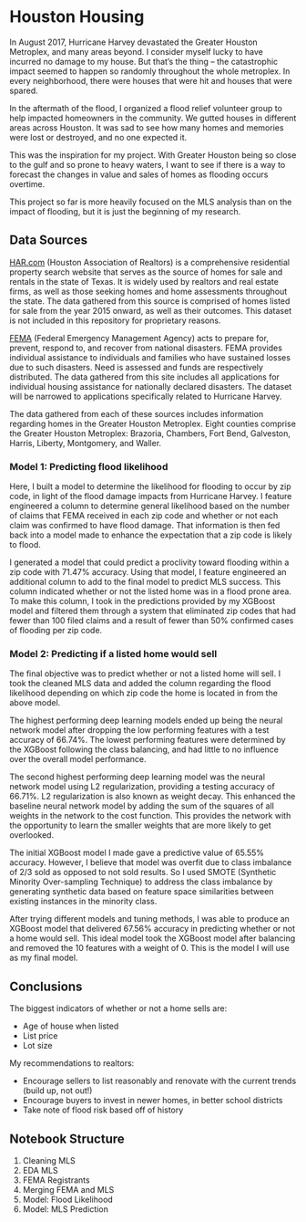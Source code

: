 
# Houston Housing

In August 2017, Hurricane Harvey devastated the Greater Houston Metroplex, and many areas beyond. I consider myself lucky to have incurred no damage to my house. But that’s the thing – the catastrophic impact seemed to happen so randomly throughout the whole metroplex. In every neighborhood, there were houses that were hit and houses that were spared.

In the aftermath of the flood, I organized a flood relief volunteer group to help impacted homeowners in the community. We gutted houses in different areas across Houston. It was sad to see how many homes and memories were lost or destroyed, and no one expected it.

This was the inspiration for my project. With Greater Houston being so close to the gulf and so prone to heavy waters, I want to see if there is a way to forecast the changes in value and sales of homes as flooding occurs overtime.

This project so far is more heavily focused on the MLS analysis than on the impact of flooding, but it is just the beginning of my research.

## Data Sources

[HAR.com](har.com) (Houston Association of Realtors) is a comprehensive residential property search website that serves as the source of homes for sale and rentals in the state of Texas. It is widely used by realtors and real estate firms, as well as those seeking homes and home assessments throughout the state. The data gathered from this source is comprised of homes listed for sale from the year 2015 onward, as well as their outcomes. This dataset is not included in this repository for proprietary reasons.

[FEMA](fema.gov) (Federal Emergency Management Agency) acts to prepare for, prevent, respond to, and recover from national disasters. FEMA provides individual assistance to individuals and families who have sustained losses due to such disasters. Need is assessed and funds are respectively distributed. The data gathered from this site includes all applications for individual housing assistance for nationally declared disasters. The dataset will be narrowed to applications specifically related to Hurricane Harvey.

The data gathered from each of these sources includes information regarding homes in the Greater Houston Metroplex. Eight counties comprise the Greater Houston Metroplex: Brazoria, Chambers, Fort Bend, Galveston, Harris, Liberty, Montgomery, and Waller.

### Model 1: Predicting flood likelihood

Here, I built a model to determine the likelihood for flooding to occur by zip code, in light of the flood damage impacts from Hurricane Harvey. I feature engineered a column to determine general likelihood based on the number of claims that FEMA received in each zip code and whether or not each claim was confirmed to have flood damage. That information is then fed back into a model made to enhance the expectation that a zip code is likely to flood.

I generated a model that could predict a proclivity toward flooding within a zip code with 71.47% accuracy. Using that model, I feature engineered an additional column to add to the final model to predict MLS success. This column indicated whether or not the listed home was in a flood prone area. To make this column, I took in the predictions provided by my XGBoost model and filtered them through a system that eliminated zip codes that had fewer than 100 filed claims and a result of fewer than 50% confirmed cases of flooding per zip code.

### Model 2: Predicting if a listed home would sell

The final objective was to predict whether or not a listed home will sell. I took the cleaned MLS data and added the column regarding the flood likelihood depending on which zip code the home is located in from the above model.

The highest performing deep learning models ended up being the neural network model after dropping the low performing features with a test accuracy of 66.74%. The lowest performing features were determined by the XGBoost following the class balancing, and had little to no influence over the overall model performance.

The second highest performing deep learning model was the neural network model using L2 regularization, providing a testing accuracy of 66.71%. L2 regularization is also known as weight decay. This enhanced the baseline neural network model by adding the sum of the squares of all weights in the network to the cost function. This provides the network with the opportunity to learn the smaller weights that are more likely to get overlooked.

The initial XGBoost model I made gave a predictive value of 65.55% accuracy. However, I believe that model was overfit due to class imbalance of 2/3 sold as opposed to not sold results. So I used SMOTE (Synthetic Minority Over-sampling Technique) to address the class imbalance by generating synthetic data based on feature space similarities between existing instances in the minority class.

After trying different models and tuning methods, I was able to produce an XGBoost model that delivered 67.56% accuracy in predicting whether or not a home would sell. This ideal model took the XGBoost model after balancing and removed the 10 features with a weight of 0. This is the model I will use as my final model.

## Conclusions

The biggest indicators of whether or not a home sells are:

* Age of house when listed
* List price
* Lot size

My recommendations to realtors:

* Encourage sellers to list reasonably and renovate with the current trends (build up, not out!)
* Encourage buyers to invest in newer homes, in better school districts
* Take note of flood risk based off of history


## Notebook Structure

1. Cleaning MLS
2. EDA MLS
3. FEMA Registrants
4. Merging FEMA and MLS
5. Model: Flood Likelihood
6. Model: MLS Prediction